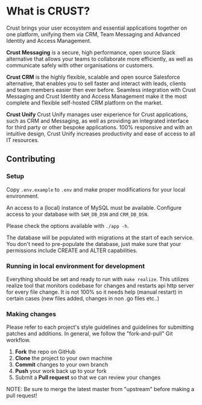 # What is CRUST?

Crust brings your user ecosystem and essential applications together on one platform, unifying them via CRM, Team Messaging and Advanced Identity and Access Management.

**Crust Messaging** is a secure, high performance, open source Slack alternative that allows your teams to collaborate more efficiently, as well as communicate safely with other organisations or customers.

**Crust CRM** is the highly flexible, scalable and open source Salesforce alternative, that enables you to sell faster and interact with leads, clients and team members easier then ever before. Seamless integration with Crust Messaging and Crust Identity and Access Management make it the most complete and flexible self-hosted CRM platform on the market.

**Crust Unify** Crust Unify manages user experience for Crust applications, such as CRM and Messaging, as well as providing an integrated interface for third party or other bespoke applications. 100% responsive and with an intuitive design, Crust Unify increases productivity and ease of access to all IT resources.

## Contributing

### Setup

Copy `.env.example` to `.env` and make proper modifications for your 
local environment.

An access to a (local) instance of MySQL must be available.
Configure access to your database with `SAM_DB_DSN` and `CRM_DB_DSN`.

Please check the options available with `./app -h`.

The database will be populated with migrations at the start of each
service. You don't need to pre-populate the database, just make sure
that your permissions include CREATE and ALTER capabilities.

### Running in local environment for development

Everything should be set and ready to run with `make realize`. This
utilizes realize tool that monitors codebase for changes and restarts
api http server for every file change. It is not 100% so it needs help 
(manual restart) in certain cases (new files added, changes in non .go files etc..)

### Making changes

Please refer to each project's style guidelines and guidelines for submitting patches and additions.
In general, we follow the "fork-and-pull" Git workflow.

 1. **Fork** the repo on GitHub
 2. **Clone** the project to your own machine
 3. **Commit** changes to your own branch
 4. **Push** your work back up to your fork
 5. Submit a **Pull request** so that we can review your changes

NOTE: Be sure to merge the latest master from "upstream" before making a pull request!
